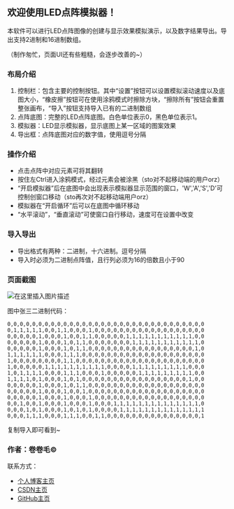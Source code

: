 欢迎使用LED点阵模拟器！
-------------

本软件可以进行LED点阵图像的创建与显示效果模拟演示，以及数字结果导出。导出支持2进制和16进制数组。

（制作匆忙，页面UI还有些粗糙，会逐步改善的~）

### 布局介绍

1.  控制栏：包含主要的控制按钮。其中“设置”按钮可以设置模拟滚动速度以及底图大小，“橡皮擦”按钮可在使用涂鸦模式时擦除方块，“擦除所有”按钮会重置整张画布，“导入”按钮支持导入已有的二进制数组
2.  点阵底图：完整的LED点阵底图。白色单位表示0，黑色单位表示1。
3.  模拟器：LED显示模拟器，显示底图上某一区域的图案效果
4.  导出框：点阵底图对应的数字值，使用逗号分隔

### 操作介绍

*   点击点阵中对应元素可将其翻转
*   按住左Ctrl进入涂鸦模式，经过元素会被涂黑（sto对不起移动端的用户orz）
*   “开启模拟器”后在底图中会出现表示模拟器显示范围的窗口，'W','A','S','D'可控制创窗口移动（sto再次对不起移动端用户orz）
*   模拟器在“开启循环”后可以在底图中循环移动
*   “水平滚动”，“垂直滚动”可使窗口自行移动，速度可在设置中改变

### 导入导出

*   导出格式有两种：二进制，十六进制。逗号分隔
*   导入时必须为二进制点阵值，且行列必须为16的倍数且小于90



### 页面截图

![在这里插入图片描述](https://img-blog.csdnimg.cn/416be9b759f54e24bf0b7dfb8750ee61.png?x-oss-process=image/watermark,type_ZHJvaWRzYW5zZmFsbGJhY2s,shadow_50,text_Q1NETiBAd2F5bmVfbGVlX2x3Yw==,size_20,color_FFFFFF,t_70,g_se,x_16)



图中张三二进制代码：

```
0,0,0,0,0,0,0,0,0,0,0,0,0,0,0,0,0,0,0,0,0,0,0,0,0,0,0,0,0,0,0,0
0,1,1,1,1,1,0,0,1,1,0,0,0,1,0,0,0,0,0,0,0,0,0,0,0,0,0,0,0,0,0,0
0,0,0,0,0,1,0,0,0,1,0,0,1,1,0,0,0,0,0,1,1,1,1,1,1,1,1,1,1,1,0,0
0,0,0,0,0,1,0,0,0,1,0,1,1,0,0,0,0,0,0,0,1,1,1,1,1,1,1,1,1,1,1,0
0,0,0,0,0,1,0,0,0,1,0,1,1,0,0,0,0,0,0,0,0,0,0,0,0,0,0,0,0,0,1,0
1,1,1,1,1,1,0,0,0,1,1,1,0,0,0,0,0,0,0,0,0,0,0,0,0,0,0,0,0,0,0,0
1,0,0,0,0,0,0,0,0,1,1,0,0,0,0,0,0,0,0,0,0,0,0,0,0,0,0,0,0,0,0,0
1,0,0,0,0,0,1,1,1,1,1,1,1,1,1,1,0,0,0,0,1,1,1,1,1,1,1,1,1,0,0,0
1,0,1,1,1,1,0,0,0,1,1,1,0,0,0,1,0,0,0,0,0,1,1,1,1,1,1,1,1,1,0,0
1,1,1,1,0,1,0,0,0,1,0,1,0,0,0,0,0,0,0,0,0,0,0,0,0,0,0,0,0,1,0,0
0,0,0,0,0,1,0,0,0,1,0,1,1,0,0,0,0,0,0,0,0,0,0,0,0,0,0,0,0,0,0,0
0,0,0,0,0,1,0,0,0,1,0,0,1,0,0,0,0,0,0,0,0,0,0,0,0,0,0,0,0,0,0,0
0,0,0,0,0,1,0,0,0,1,0,0,0,1,0,0,0,0,0,0,0,0,0,0,0,0,0,0,0,0,0,0
0,0,1,0,0,1,0,0,0,1,0,0,0,1,0,0,0,1,1,1,1,1,1,1,1,1,1,1,1,1,1,0
0,0,0,1,0,1,0,0,0,1,0,1,0,1,0,0,0,0,1,1,1,1,1,1,1,1,1,1,1,1,1,1
0,0,0,1,1,1,0,0,0,1,1,1,0,0,1,1,0,0,0,0,0,0,0,0,0,0,0,0,0,0,0,1
```

复制导入即可看到~

### 作者：卷卷毛©  

联系方式：

*   [个人博客主页](http://www.wayne-lee.cn:2048/)
*   [CSDN主页](https://wayne-lee-jlu.blog.csdn.net/)
*   [GitHub主页](https://github.com/waynelee-lwc)





